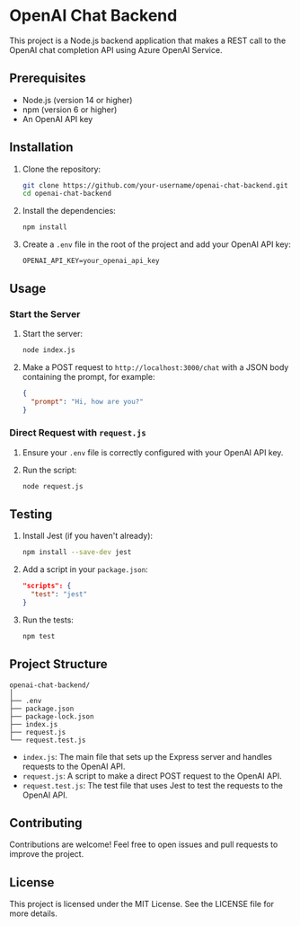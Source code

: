 # OpenAI Chat Backend

This project is a Node.js backend application that makes a REST call to the OpenAI chat completion API using Azure OpenAI Service.

## Prerequisites

- Node.js (version 14 or higher)
- npm (version 6 or higher)
- An OpenAI API key

## Installation

1. Clone the repository:

   ```sh
   git clone https://github.com/your-username/openai-chat-backend.git
   cd openai-chat-backend
   ```

2. Install the dependencies:

   ```sh
   npm install
   ```

3. Create a `.env` file in the root of the project and add your OpenAI API key:

   ```plaintext
   OPENAI_API_KEY=your_openai_api_key
   ```

## Usage

### Start the Server

1. Start the server:

   ```sh
   node index.js
   ```

2. Make a POST request to `http://localhost:3000/chat` with a JSON body containing the prompt, for example:

   ```json
   {
     "prompt": "Hi, how are you?"
   }
   ```

### Direct Request with `request.js`

1. Ensure your `.env` file is correctly configured with your OpenAI API key.

2. Run the script:

   ```sh
   node request.js
   ```

## Testing

1. Install Jest (if you haven't already):

   ```sh
   npm install --save-dev jest
   ```

2. Add a script in your `package.json`:

   ```json
   "scripts": {
     "test": "jest"
   }
   ```

3. Run the tests:

   ```sh
   npm test
   ```

## Project Structure

```plaintext
openai-chat-backend/
│
├── .env
├── package.json
├── package-lock.json
├── index.js
├── request.js
└── request.test.js
```

- `index.js`: The main file that sets up the Express server and handles requests to the OpenAI API.
- `request.js`: A script to make a direct POST request to the OpenAI API.
- `request.test.js`: The test file that uses Jest to test the requests to the OpenAI API.

## Contributing

Contributions are welcome! Feel free to open issues and pull requests to improve the project.

## License

This project is licensed under the MIT License. See the LICENSE file for more details.